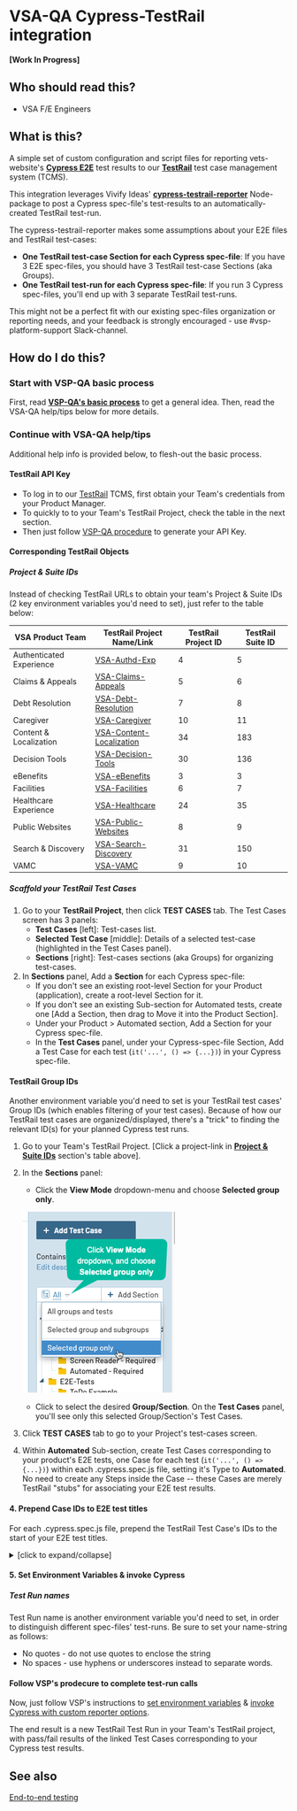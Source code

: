 # VSA-QA Cypress-TestRail integration
**[Work In Progress]**

## Who should read this?

- VSA F/E Engineers

## What is this?

A simple set of custom configuration and script files for reporting vets-website's **[Cypress E2E][vsp-e2e-testing]** test results to our **[TestRail][vsp-testrail]** test case management system (TCMS).

This integration leverages Vivify Ideas' **[cypress-testrail-reporter][cy-tr-reporter]** Node-package to post a Cypress spec-file's test-results to an automatically-created TestRail test-run.

The cypress-testrail-reporter makes some assumptions about your E2E files and TestRail test-cases:
- **One TestRail test-case Section for each Cypress spec-file**: If you have 3 E2E spec-files, you should have 3 TestRail test-case Sections (aka Groups).
- **One TestRail test-run for each Cypress spec-file**: If you run 3 Cypress spec-files, you'll end up with 3 separate TestRail test-runs.

This might not be a perfect fit with our existing spec-files organization or reporting needs, and your feedback is strongly encouraged - use #vsp-platform-support Slack-channel.

## How do I do this?

### Start with VSP-QA basic process

First, read **[VSP-QA's basic process][vsp-cy-tr-reporter]** to get a general idea.  Then, read the VSA-QA help/tips below for more details.

### Continue with VSA-QA help/tips

Additional help info is provided below, to flesh-out the basic process.

#### TestRail API Key

- To log in to our [TestRail](https://dsvavsp.testrail.io/) TCMS, first obtain your Team's credentials from your Product Manager.
- To quickly to to your Team's TestRail Project, check the table in the next section.
- Then just follow [VSP-QA procedure](/department-of-veterans-affairs/va.gov-team/blob/master/platform/quality-assurance/e2e-testing/cypress-testrail-reporter-config.md#testrail-api-key) to generate your API Key.

#### Corresponding TestRail Objects

##### Project & Suite IDs

Instead of checking TestRail URLs to obtain your team's Project & Suite IDs (2 key environment variables you'd need to set), just refer to the table below:
  
| VSA Product Team  | TestRail Project Name/Link | TestRail Project ID | TestRail Suite ID |
| ------------- | ------------- | ------------- | ------------- |
| Authenticated Experience | [VSA-Authd-Exp][authd-exp-tr-proj]  | 4  | 5 |
| Claims & Appeals | [VSA-Claims-Appeals][claims-tr-proj]  | 5  | 6 |
| Debt Resolution | [VSA-Debt-Resolution][debt-tr-proj]  | 7  | 8 |
| Caregiver | [VSA-Caregiver][caregiver-tr-proj] | 10  | 11 |
| Content & Localization | [VSA-Content-Localization][content-loc-tr-proj] | 34  | 183 |
| Decision Tools  | [VSA-Decision-Tools][dcsn-tools-tr-proj] | 30 | 136 |
| eBenefits | [VSA-eBenefits][eben-tr-proj] | 3 | 3 |
| Facilities | [VSA-Facilities][fac-tr-proj] | 6 | 7 |
| Healthcare Experience | [VSA-Healthcare][healthcare-tr-proj] | 24 | 35 |
| Public Websites | [VSA-Public-Websites][pubweb-tr-proj] | 8 | 9 |
| Search & Discovery | [VSA-Search-Discovery][search-tr-proj] | 31 | 150 |
| VAMC | [VSA-VAMC][vamc-tr-proj] | 9 | 10 |


##### Scaffold your TestRail Test Cases

1. Go to your **TestRail Project**, then click **TEST CASES** tab.  The Test Cases screen has 3 panels:
    - **Test Cases** [left]: Test-cases list.
    - **Selected Test Case** [middle]: Details of a selected test-case (highlighted in the Test Cases panel).
    - **Sections** [right]: Test-cases sections (aka Groups) for organizing test-cases.
1. In **Sections** panel, Add a **Section** for each Cypress spec-file:
    - If you don't see an existing root-level Section for your Product (application), create a root-level Section for it.
    - If you don't see an existing Sub-section for Automated tests, create one [Add a Section, then drag to Move it into the Product Section].
    - Under your Product > Automated section, Add a Section for your Cypress spec-file.
    - In the **Test Cases** panel, under your Cypress-spec-file Section, Add a Test Case for each test (`it('...', () => {...})`) in your Cypress spec-file.

#### TestRail Group IDs

Another environment variable you'd need to set is your TestRail test cases' Group IDs (which enables filtering of your test cases).  Because of how our TestRail test cases are organized/displayed, there's a "trick" to finding the relevant ID(s) for your planned Cypress test runs.

1. Go to your Team's TestRail Project. [Click a project-link in **[Project & Suite IDs](#project-&-suite-ids)** section's table above].
1. In the **Sections** panel:
    - Click the **View Mode** dropdown-menu and choose **Selected group only**.
    
    ![testrail-test-cases-view-mode][testrail-test-cases-view-mode]
    
    - Click to select the desired **Group/Section**.  On the **Test Cases** panel, you'll see only this selected Group/Section's Test Cases.
1. Click **TEST CASES** tab to go to your Project's test-cases screen.
1. Within **Automated** Sub-section, create Test Cases corresponding to your product's E2E tests, one Case for each test (`it('...', () => {...})`) within each .cypress.spec.js file, setting it's Type to **Automated**. No need to create any Steps inside the Case -- these Cases are merely TestRail "stubs" for associating your E2E test results.
</details>

#### 4. Prepend Case IDs to E2E test titles

For each .cypress.spec.js file, prepend the TestRail Test Case's IDs to the start of your E2E test titles.

<details><summary>[click to expand/collapse]</summary>

1. In your code-editor, open your .cypress.spec.js file.
2. At the beginning of each test-title (`it('my-test-title', () => {})`), type **C**, and then the **ID** of the corresponding TestRail Test Case you scaffolded.  E.g., your Cypress test title `it('renders Learn More link', () => {...})` has a corresponding TestRail test case with ID 1059, so prepend "C1059 " to your Cypress test title -- `it('C0159 renders Learn More link'), () => {...})` 

</details>

#### 5. Set Environment Variables & invoke Cypress

##### Test Run names

Test Run name is another environment variable you'd need to set, in order to distinguish different spec-files' test-runs.  Be sure to set your name-string as follows:

- No quotes - do not use quotes to enclose the string
- No spaces - use hyphens or underscores instead to separate words.

#### Follow VSP's prodecure to complete test-run calls

Now, just follow VSP's instructions to [set environment variables][vsp-cy-tr-env-vars] & [invoke Cypress with custom reporter options][vsp-cy-tr-optns].

The end result is a new TestRail Test Run in your Team's TestRail project, with pass/fail results of the linked Test Cases corresponding to your Cypress test results.

## See also
[End-to-end testing](vsa-qa-e2e-testing.md)

[vsp-e2e-testing]: https://github.com/department-of-veterans-affairs/va.gov-team/tree/master/platform/testing/end-to-end
[vsp-testrail]: https://github.com/department-of-veterans-affairs/va.gov-team/tree/master/platform/quality-assurance/testrail
[cy-tr-reporter]: https://www.npmjs.com/package/cypress-testrail-reporter
[vsp-cy-tr-reporter]: https://github.com/department-of-veterans-affairs/va.gov-team/blob/master/platform/quality-assurance/e2e-testing/cypress-testrail-reporter-config.md
[authd-exp-tr-proj]: https://dsvavsp.testrail.io/index.php?/projects/overview/4
[claims-tr-proj]: https://dsvavsp.testrail.io/index.php?/projects/overview/5
[debt-tr-proj]: https://dsvavsp.testrail.io/index.php?/projects/overview/7
[caregiver-tr-proj]: https://dsvavsp.testrail.io/index.php?/projects/overview/10
[content-loc-tr-proj]: https://dsvavsp.testrail.io/index.php?/projects/overview/34
[dcsn-tools-tr-proj]: https://dsvavsp.testrail.io/index.php?/projects/overview/30
[eben-tr-proj]: https://dsvavsp.testrail.io/index.php?/projects/overview/3
[fac-tr-proj]: https://dsvavsp.testrail.io/index.php?/projects/overview/6
[healthcare-tr-proj]: https://dsvavsp.testrail.io/index.php?/projects/overview/24
[pubweb-tr-proj]: https://dsvavsp.testrail.io/index.php?/projects/overview/8
[search-tr-proj]: https://dsvavsp.testrail.io/index.php?/projects/overview/31
[vamc-tr-proj]: https://dsvavsp.testrail.io/index.php?/projects/overview/9
[testrail-test-cases-view-mode]: images/tr-test-cases-view-mode.png
[vsp-cy-tr-env-vars]: https://github.com/department-of-veterans-affairs/va.gov-team/blob/master/platform/quality-assurance/e2e-testing/cypress-testrail-reporter-config.md#environment-variables-set
[vsp-cy-tr-optns]: https://github.com/department-of-veterans-affairs/va.gov-team/blob/master/platform/quality-assurance/e2e-testing/cypress-testrail-reporter-config.md#invoke-cypress-with-custom-reporter-options
